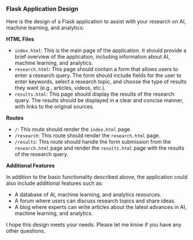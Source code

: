 ### Flask Application Design

Here is the design of a Flask application to assist with your research on AI, machine learning, and analytics:

**HTML Files**

- `index.html`: This is the main page of the application. It should provide a brief overview of the application, including information about AI, machine learning, and analytics.
- `research.html`: This page should contain a form that allows users to enter a research query. The form should include fields for the user to enter keywords, select a research topic, and choose the type of results they want (e.g., articles, videos, etc.).
- `results.html`: This page should display the results of the research query. The results should be displayed in a clear and concise manner, with links to the original sources.

**Routes**

- `/`: This route should render the `index.html` page.
- `/research`: This route should render the `research.html` page.
- `/results`: This route should handle the form submission from the `research.html` page and render the `results.html` page with the results of the research query.

**Additional Features**

In addition to the basic functionality described above, the application could also include additional features such as:
- A database of AI, machine learning, and analytics resources.
- A forum where users can discuss research topics and share ideas.
- A blog where experts can write articles about the latest advances in AI, machine learning, and analytics.

I hope this design meets your needs. Please let me know if you have any other questions.